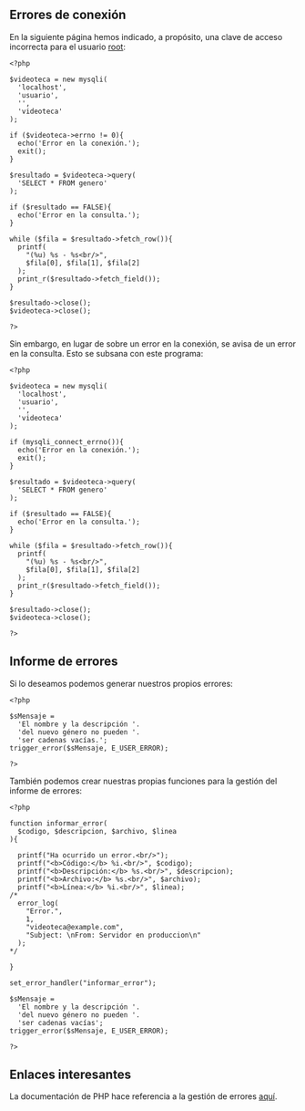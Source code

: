 Errores de conexión
-------------------

En la siguiente página hemos indicado, a propósito, una clave de acceso incorrecta para el usuario <u>root</u>:

~~~~ {.php}
<?php

$videoteca = new mysqli(
  'localhost',
  'usuario',
  '',
  'videoteca'
);

if ($videoteca->errno != 0){
  echo('Error en la conexión.');
  exit();
}

$resultado = $videoteca->query(
  'SELECT * FROM genero'
);

if ($resultado == FALSE){
  echo('Error en la consulta.');
}

while ($fila = $resultado->fetch_row()){
  printf(
    "(%u) %s - %s<br/>",
    $fila[0], $fila[1], $fila[2]
  );
  print_r($resultado->fetch_field());
}

$resultado->close();
$videoteca->close();

?>
~~~~

Sin embargo, en lugar de sobre un error en la conexión, se avisa de un error en la consulta. Esto se subsana con este programa:

~~~~ {.php}
<?php

$videoteca = new mysqli(
  'localhost',
  'usuario',
  '',
  'videoteca'
);

if (mysqli_connect_errno()){
  echo('Error en la conexión.');
  exit();
}

$resultado = $videoteca->query(
  'SELECT * FROM genero'
);

if ($resultado == FALSE){
  echo('Error en la consulta.');
}

while ($fila = $resultado->fetch_row()){
  printf(
    "(%u) %s - %s<br/>",
    $fila[0], $fila[1], $fila[2]
  );
  print_r($resultado->fetch_field());
}

$resultado->close();
$videoteca->close();

?>
~~~~

Informe de errores
------------------

Si lo deseamos podemos generar nuestros propios errores:

~~~~ {.php}
<?php

$sMensaje =
  'El nombre y la descripción '.
  'del nuevo género no pueden '.
  'ser cadenas vacías.';
trigger_error($sMensaje, E_USER_ERROR);

?>
~~~~

También podemos crear nuestras propias funciones para la gestión del informe de errores:

~~~~ {.php}
<?php

function informar_error(
  $codigo, $descripcion, $archivo, $linea
){

  printf("Ha ocurrido un error.<br/>");
  printf("<b>Código:</b> %i.<br/>", $codigo);
  printf("<b>Descripción:</b> %s.<br/>", $descripcion);
  printf("<b>Archivo:</b> %s.<br/>", $archivo);
  printf("<b>Línea:</b> %i.<br/>", $linea);
/*
  error_log(
    "Error.",
    1,
    "videoteca@example.com",
    "Subject: \nFrom: Servidor en produccion\n"
  );
*/

}

set_error_handler("informar_error");

$sMensaje =
  'El nombre y la descripción '.
  'del nuevo género no pueden '.
  'ser cadenas vacías';
trigger_error($sMensaje, E_USER_ERROR);

?>
~~~~

Enlaces interesantes
--------------------

La documentación de PHP hace referencia a la gestión de errores [aquí](http://www.php.net/manual/en/ref.errorfunc.php).
